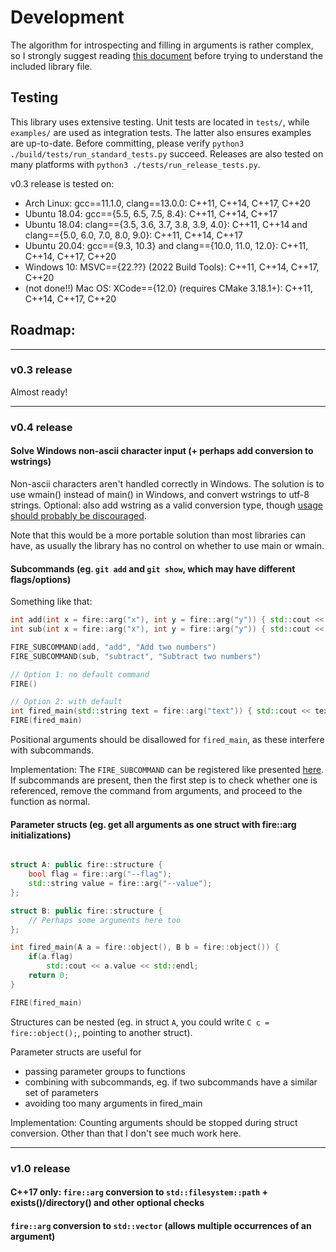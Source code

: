 
# Development

The algorithm for introspecting and filling in arguments is rather complex, so I strongly suggest reading [this document](https://github.com/kongaskristjan/fire-hpp/blob/master/docs/algorithm.md) before trying to understand the included library file.

## Testing

This library uses extensive testing. Unit tests are located in `tests/`, while `examples/` are used as integration tests. The latter also ensures examples are up-to-date. Before committing, please verify `python3 ./build/tests/run_standard_tests.py` succeed. Releases are also tested on many platforms with `python3 ./tests/run_release_tests.py`.

v0.3 release is tested on:
* Arch Linux: gcc==11.1.0, clang==13.0.0: C++11, C++14, C++17, C++20
* Ubuntu 18.04: gcc=={5.5, 6.5, 7.5, 8.4}: C++11, C++14, C++17
* Ubuntu 18.04: clang=={3.5, 3.6, 3.7, 3.8, 3.9, 4.0}: C++11, C++14 and clang=={5.0, 6.0, 7.0, 8.0, 9.0}: C++11, C++14, C++17
* Ubuntu 20.04: gcc=={9.3, 10.3} and clang=={10.0, 11.0, 12.0}: C++11, C++14, C++17, C++20
* Windows 10: MSVC=={22.??} (2022 Build Tools): C++11, C++14, C++17, C++20
* (not done!!) Mac OS: XCode=={12.0} (requires CMake 3.18.1+): C++11, C++14, C++17, C++20

## Roadmap:

---

### v0.3 release

Almost ready!

---

### v0.4 release

#### Solve Windows non-ascii character input (+ perhaps add conversion to wstrings)

Non-ascii characters aren't handled correctly in Windows. The solution is to use wmain() instead of main() in Windows, and convert wstrings to utf-8 strings. Optional: also add wstring as a valid conversion type, though [usage should probably be discouraged](http://utf8everywhere.org/).

Note that this would be a more portable solution than most libraries can have, as usually the library has no control on whether to use main or wmain.

#### Subcommands (eg. `git add` and `git show`, which may have different flags/options)

Something like that:
```c++
int add(int x = fire::arg("x"), int y = fire::arg("y")) { std::cout << x + y << std::endl; return 0; }
int sub(int x = fire::arg("x"), int y = fire::arg("y")) { std::cout << x - y << std::endl; return 0; }

FIRE_SUBCOMMAND(add, "add", "Add two numbers")
FIRE_SUBCOMMAND(sub, "subtract", "Subtract two numbers")

// Option 1: no default command
FIRE()

// Option 2: with default
int fired_main(std::string text = fire::arg("text")) { std::cout << text << std::endl; return 0; }
FIRE(fired_main)
```

Positional arguments should be disallowed for `fired_main`, as these interfere with subcommands.

Implementation: The `FIRE_SUBCOMMAND` can be registered like presented [here](https://artificial-mind.net/blog/2020/10/17/static-registration-macro]). If subcommands are present, then the first step is to check whether one is referenced, remove the command from arguments, and proceed to the function as normal.

#### Parameter structs (eg. get all arguments as one struct with fire::arg initializations)

```c++

struct A: public fire::structure {
    bool flag = fire::arg("--flag");
    std::string value = fire::arg("--value");
};

struct B: public fire::structure {
    // Perhaps some arguments here too
};

int fired_main(A a = fire::object(), B b = fire::object()) {
    if(a.flag)
        std::cout << a.value << std::endl;
    return 0;
}

FIRE(fired_main)
```

Structures can be nested (eg. in struct `A`, you could write `C c = fire::object();`, pointing to another struct).

Parameter structs are useful for
* passing parameter groups to functions
* combining with subcommands, eg. if two subcommands have a similar set of parameters
* avoiding too many arguments in fired_main

Implementation: Counting arguments should be stopped during struct conversion. Other than that I don't see much work here.

---

### v1.0 release

#### C++17 only: `fire::arg` conversion to `std::filesystem::path` + exists()/directory() and other optional checks
#### `fire::arg` conversion to `std::vector` (allows multiple occurrences of an argument)
